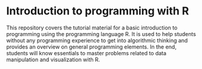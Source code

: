 
# Introduction to programming with R

This repository covers the tutorial material for a basic introduction to programming
using the programming language R. It is used to help students without any programming
experience to get into algorithmic thinking and provides an overview on general 
programming elements. In the end, students will know essentials to master problems
related to data manipulation and visualization with R.

  
